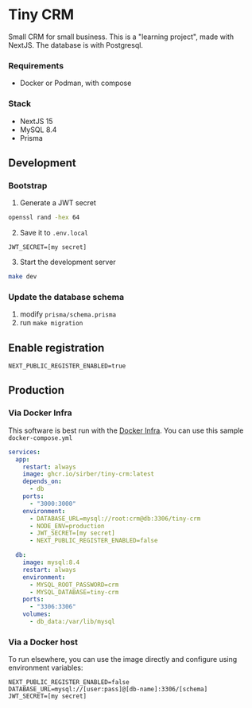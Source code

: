 # Tiny CRM

Small CRM for small business. This is a "learning project",
made with NextJS. The database is with Postgresql.

### Requirements

- Docker or Podman, with compose

### Stack

- NextJS 15
- MySQL 8.4
- Prisma

## Development

### Bootstrap

1. Generate a JWT secret

```bash
openssl rand -hex 64
```

2. Save it to `.env.local`

```env
JWT_SECRET=[my secret]
```

3. Start the development server

```bash
make dev
```

### Update the database schema

1. modify `prisma/schema.prisma`
2. run `make migration`

## Enable registration

```env
NEXT_PUBLIC_REGISTER_ENABLED=true
```

## Production

### Via Docker Infra

This software is best run with the [Docker Infra](https://github.com/sirber/infra).
You can use this sample `docker-compose.yml`

```yaml
services:
  app:
    restart: always
    image: ghcr.io/sirber/tiny-crm:latest
    depends_on:
      - db
    ports:
      - "3000:3000"
    environment:
      - DATABASE_URL=mysql://root:crm@db:3306/tiny-crm
      - NODE_ENV=production
      - JWT_SECRET=[my secret]
      - NEXT_PUBLIC_REGISTER_ENABLED=false

  db:
    image: mysql:8.4
    restart: always
    environment:
      - MYSQL_ROOT_PASSWORD=crm
      - MYSQL_DATABASE=tiny-crm
    ports:
      - "3306:3306"
    volumes:
      - db_data:/var/lib/mysql
```

### Via a Docker host

To run elsewhere, you can use the image directly and configure using environment variables:

```env
NEXT_PUBLIC_REGISTER_ENABLED=false
DATABASE_URL=mysql://[user:pass]@[db-name]:3306/[schema]
JWT_SECRET=[my secret]
```
